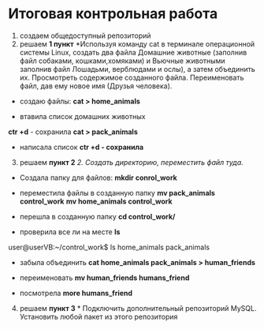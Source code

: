 # Итоговая контрольная работа

1. создаем общедоступный репозиторий
2. решаем **1 пункт** *Используя команду cat в терминале операционной системы Linux, создать два файла Домашние животные (заполнив файл собаками, кошками,хомяками) и Вьючные животными заполнив файл Лошадьми, верблюдами и
ослы), а затем объединить их. Просмотреть содержимое созданного файла.
Переименовать файл, дав ему новое имя (Друзья человека).
* создаю файлы: 
**cat > home_animals**

* втавила список домашних животных

**ctr +d** - сохранила
**cat > pack_animals**

* написала список
**ctr +d - сохранила**

3. решаем **пункт 2** *2. Создать директорию, переместить файл туда.*

* Создала папку для файлов: 
**mkdir conrol_work**

* переместила файлы в созданную папку
**mv pack_animals control_work**
**mv home_animals control_work**

* перешла в созданную папку
**cd control_work/**

* проверила все ли на месте
**ls**

user@userVB:~/control_work$ ls
home_animals  pack_animals

* забыла объединить 
**cat home_animals pack_animals > human_friends**

* переименовать 
**mv human_friends humans_friend**

* посмотрела 
**more humans_friend**

4. решаем **пункт 3** * Подключить дополнительный репозиторий MySQL. Установить любой пакет из этого репозитория



